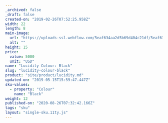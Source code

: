 ```yaml
---
_archived: false
_draft: false
created-on: "2019-02-26T07:52:25.958Z"
width: 22
length: 8
main-image:
  url: "https://uploads-ssl.webflow.com/5eaf634aa2d5b69d404c21df/5eaf634aa2d5b641a24c2258_store-item-3.jpg"
  alt: ""
height: 15
price:
  value: 5000
  unit: "USD"
name: "Lucidity Colour: Black"
slug: "lucidity-colour-black"
product: "site/product/lucidity.md"
updated-on: "2019-05-15T15:59:47.447Z"
sku-values:
  - property: "Colour"
    name: "Black"
weight: 12
published-on: "2020-08-26T07:32:42.166Z"
tags: "sku"
layout: "single-sku.11ty.js"
---
```



